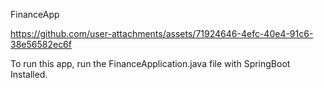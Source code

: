 FinanceApp


https://github.com/user-attachments/assets/71924646-4efc-40e4-91c6-38e56582ec6f

To run this app, run the FinanceApplication.java file with SpringBoot Installed.
